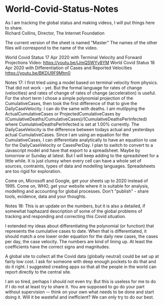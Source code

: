 # World-Covid-Status-Notes
As I am tracking the global status and making videos, I will put things here to share.  
Richard Collins, Director, The Internet Foundation

The current version of the sheet is named "Master"
The names of the other files will correspond to the name of the video.

World Covid Status 17 Apr 2020 with Terminal Velocity and Forward Projections
Video:  https://youtu.be/jJmQSWYy8YM
World Covid Status 18 Apr 2020 with Differentiation of Cases and Reported Velocities
https://youtu.be/BKDU9F9Mtm0

Notes 17: I first tried using a model based on terminal velocity from physics. That did not work - yet.  But the formal language for rates of change (velocities) and rates of change of rates of change (acceleration) is useful.  For the short term I chose a simple polynomial projection of the CumulativeCases, then took the first difference of that to give the DailyCaseVelocity.  I can do the same with deaths.  I am mutilpying the ActualCumulativeCases or ProjectedCumulativeCases by (CumulativeDeaths/CumulativeCases)/(CumulativeDeathsPerInfected) where CumulativeDeathsPerInfected is set at 1.00% currently. The DailyCaseVelocity is the difference between todays actual and yesterdays actual CumulativeCases.  Since I am using an equation for the CumulativeCases, I can differentiate analytically to have an equation to use for the DailyCaseVelocity or CasesPerDay.  I plan to switch to convert to a Javascript model and have that export to a spreadsheet.  Maybe by tomorrow or Sunday at latest.  But I will keep adding to the spreadsheet for a little while. It is just clumsy when every cell can have a whole set of sources, contraints, types of data and modelling languages.  Spreadsheets are too rigid for exploration.  

Come on, Microsoft and Google, get your sheets up to 2020 instead of 1995. Come on, WHO, get your website where it is suitable for analysis, modelling and accounting for global processes.  Don't "publish" - share tools, evidence, data and your thoughts.

Notes 18: This is an update on the numbers, but it is also a detailed, if somewhat haphazard description of some of the global problems of tracking and responding and correcting this Covid situation.

I extended my ideas about differentiating the polynomial (or function) that represents the cumulative cases to date. When that is differentiated, it should match a one lower order equation for the daily new cases, the cases per day, the case velocity.  The numbers are kind of lining up. At least the coefficients have the correct signs and magnitudes.

A global site to collect all the Covid data (globally neutral) could be set up at fairly low cost. I ask for someone with deep enough pockets to do that and do it right.  I suggested creating apps so that all the people in the world can report directly to the central site.

I am so tired, perhaps I should not even try.  But this is useless for me to do if I do not at least try to share it.  You are supposed to go do your part without supervision -- think on your own what needs to be done and start doing it.  Will it be wasteful and inefficient?  We can only try to do our best.
